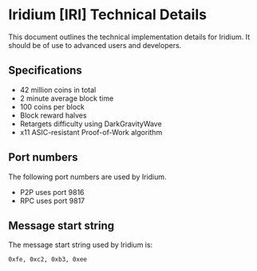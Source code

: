 Iridium [IRI] Technical Details
===================================

This document outlines the technical implementation details for Iridium. It should be of use to advanced users and developers.

Specifications
--------------

* 42 million coins in total
* 2 minute average block time
* 100 coins per block
* Block reward halves 
* Retargets difficulty using DarkGravityWave
* x11 ASIC-resistant Proof-of-Work algorithm

Port numbers
------------

The following port numbers are used by Iridium.

* P2P uses port 9816
* RPC uses port 9817 

Message start string
--------------------

The message start string used by Iridium is:

```
0xfe, 0xc2, 0xb3, 0xee
```
